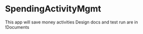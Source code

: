 # SpendingActivityMgmt
This app will save money activities 
Design docs and test run are in !Documents
